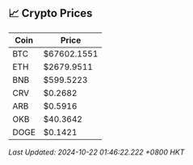 ## 📈 Crypto Prices

| Coin | Price |
| ---- | ----- |
| BTC | $67602.1551 |
| ETH | $2679.9511 |
| BNB | $599.5223 |
| CRV | $0.2682 |
| ARB | $0.5916 |
| OKB | $40.3642 |
| DOGE | $0.1421 |

_Last Updated: 2024-10-22 01:46:22.222 +0800 HKT_
